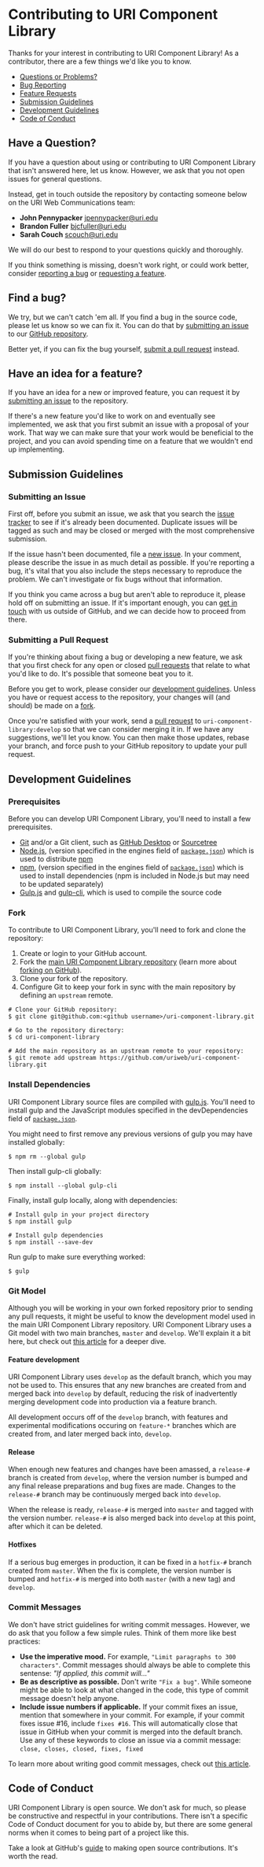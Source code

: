 # Contributing to URI Component Library

Thanks for your interest in contributing to URI Component Library!  As a contributor, there are a few things we'd like you to know.

* [Questions or Problems?](#questions)
* [Bug Reporting](#bugs)
* [Feature Requests](#features)
* [Submission Guidelines](#submission)
* [Development Guidelines](#development)
* [Code of Conduct](#conduct)

## <a name="questions"></a>Have a Question?

If you have a question about using or contributing to URI Component Library that isn't answered here, let us know.  However, we ask that you not open issues for general questions.

Instead, get in touch outside the repository by contacting someone below on the URI Web Communications team:

* __John Pennypacker__ [jpennypacker@uri.edu](mailto:jpennypacker@uri.edu)
* __Brandon Fuller__ [bjcfuller@uri.edu](mailto:bjcfuller@uri.edu)
* __Sarah Couch__ [scouch@uri.edu](mailto:scouch@uri.edu)

We will do our best to respond to your questions quickly and thoroughly.

If you think something is missing, doesn't work right, or could work better, consider [reporting a bug](#find-a-bug) or [requesting a feature](#features).

## <a name="bugs"></a>Find a bug?

We try, but we can't catch 'em all. If you find a bug in the source code, please let us know so we can fix it.  You can do that by [submitting an issue](#submit-issue) to our [GitHub repository](https://github.com/uriweb/uri-component-library).

Better yet, if you can fix the bug yourself, [submit a pull request](#submit-pr) instead.

## <a name="features"></a>Have an idea for a feature?

If you have an idea for a new or improved feature, you can request it by [submitting an issue](#submit-issue) to the repository.

If there's a new feature you'd like to work on and eventually see implemented, we ask that you first submit an issue with a proposal of your work.  That way we can make sure that your work would be beneficial to the project, and you can avoid spending time on a feature that we wouldn't end up implementing.

## <a name="submission"></a>Submission Guidelines

### <a name="submit-issue"></a>Submitting an Issue

First off, before you submit an issue, we ask that you search the [issue tracker](https://github.com/uriweb/uri-component-library/issues) to see if it's already been documented.  Duplicate issues will be tagged as such and may be closed or merged with the most comprehensive submission.

If the issue hasn't been documented, file a [new issue](https://github.com/uriweb/uri-component-library/issues/new).  In your comment, please describe the issue in as much detail as possible.  If you're reporting a bug, it's vital that you also include the steps necessary to reproduce the problem.  We can't investigate or fix bugs without that information.

If you think you came across a bug but aren't able to reproduce it, please hold off on submitting an issue.  If it's important enough, you can [get in touch](#questions) with us outside of GitHub, and we can decide how to proceed from there.

### <a name="submit-pr"></a>Submitting a Pull Request

If you're thinking about fixing a bug or developing a new feature, we ask that you first check for any open or closed [pull requests](https://github.com/uriweb/uri-component-library/pulls) that relate to what you'd like to do.  It's possible that someone beat you to it.

Before you get to work, please consider our [development guidelines](#development).  Unless you have or request access to the repository, your changes will (and should) be made on a [fork](https://help.github.com/articles/fork-a-repo/).

Once you're satisfied with your work, send a [pull request](https://github.com/uriweb/uri-component-library/compare) to `uri-component-library:develop` so that we can consider merging it in.  If we have any suggestions, we'll let you know.  You can then make those updates, rebase your branch, and force push to your GitHub repository to update your pull request.

## <a name="development"></a>Development Guidelines

### Prerequisites

Before you can develop URI Component Library, you'll need to install a few prerequisites.

* [Git](https://git-scm.com) and/or a Git client, such as [GitHub Desktop](https://desktop.github.com) or [Sourcetree](https://www.atlassian.com/software/sourcetree)
* [Node.js](https://nodejs.org/), (version specified in the engines field of [`package.json`](https://github.com/uriweb/uri-component-library/blob/develop/package.json)) which is used to distribute [npm](https://www.npmjs.com)
* [npm](https://www.npmjs.com), (version specified in the engines field of [`package.json`](https://github.com/uriweb/uri-component-library/blob/develop/package.json)) which is used to install dependencies (npm is included in Node.js but may need to be updated separately)
* [Gulp.js](https://gulpjs.com) and [gulp-cli](https://www.npmjs.com/package/gulp-cli), which is used to compile the source code

### Fork

To contribute to URI Component Library, you'll need to fork and clone the repository:

1. Create or login to your GitHub account.
2. Fork the [main URI Component Library repository](https://github.com/uriweb/uri-component-library) (learn more about [forking on GitHub](http://help.github.com/forking)).
3. Clone your fork of the repository.
4. Configure Git to keep your fork in sync with the main repository by defining an `upstream` remote.

```shell
# Clone your GitHub repository:
$ git clone git@github.com:<github username>/uri-component-library.git

# Go to the repository directory:
$ cd uri-component-library

# Add the main repository as an upstream remote to your repository:
$ git remote add upstream https://github.com/uriweb/uri-component-library.git
```

### Install Dependencies

URI Component Library source files are compiled with [gulp.js](https://gulpjs.com/).  You'll need to install gulp and the JavaScript modules specified in the devDependencies field of [`package.json`](https://github.com/uriweb/uri-component-library/blob/develop/package.json).

You might need to first remove any previous versions of gulp you may have installed globally:

```shell
$ npm rm --global gulp
```

Then install gulp-cli globally:

```shell
$ npm install --global gulp-cli
```

Finally, install gulp locally, along with dependencies:

```shell
# Install gulp in your project directory
$ npm install gulp

# Install gulp dependencies
$ npm install --save-dev
```

Run gulp to make sure everything worked:
```shell
$ gulp
```

### Git Model

Although you will be working in your own forked repository prior to sending any pull requests, it might be useful to know the development model used in the main URI Component Library repository. URI Component Library uses a Git model with two main branches, `master` and `develop`.  We'll explain it a bit here, but check out [this article](http://nvie.com/posts/a-successful-git-branching-model/ "A successful Git branching model") for a deeper dive.

#### Feature development

URI Component Library uses `develop` as the default branch, which you may not be used to.  This ensures that any new branches are created from and merged back into `develop` by default, reducing the risk of inadvertently merging development code into production via a feature branch.

All development occurs off of the `develop` branch, with features and experimental modifications occuring on `feature-*` branches which are created from, and later merged back into, `develop`.

#### Release

When enough new features and changes have been amassed, a `release-#` branch is created from `develop`, where the version number is bumped and any final release preparations and bug fixes are made.  Changes to the `release-#` branch may be continuously merged back into `develop`.

When the release is ready, `release-#` is merged into `master` and tagged with the version number. `release-#` is also merged back into `develop` at this point, after which it can be deleted.

#### Hotfixes

If a serious bug emerges in production, it can be fixed in a `hotfix-#` branch created from `master`.  When the fix is complete, the version number is bumped and `hotfix-#` is merged into both `master` (with a new tag) and `develop`.

### Commit Messages

We don't have strict guidelines for writing commit messages.  However, we do ask that you follow a few simple rules.  Think of them more like best practices:

* __Use the imperative mood.__  For example, `"Limit paragraphs to 300 characters"`.  Commit messages should always be able to complete this sentense: _"If applied, this commit will..."_
* __Be as descriptive as possible.__  Don't write `"Fix a bug"`.  While someone might be able to look at what changed in the code, this type of commit message doesn't help anyone.
* __Include issue numbers if applicable.__  If your commit fixes an issue, mention that somewhere in your commit.  For example, if your commit fixes issue #16, include `fixes #16`.  This will automatically close that issue in GitHub when your commit is merged into the default branch.  Use any of these keywords to close an issue via a commit message: `close, closes, closed, fixes, fixed`

To learn more about writing good commit messages, check out [this article](https://chris.beams.io/posts/git-commit/).

## <a name="conduct"></a>Code of Conduct

URI Component Library is open source.  We don't ask for much, so please be constructive and respectful in your contributions.  There isn't a specific Code of Conduct document for you to abide by, but there are some general norms when it comes to being part of a project like this.

Take a look at GitHub's [guide](https://opensource.guide/how-to-contribute/) to making open source contributions.  It's worth the read.